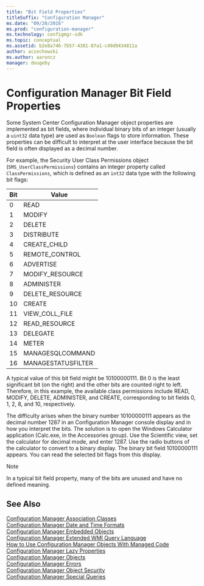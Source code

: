```yaml
---
title: "Bit Field Properties"
titleSuffix: "Configuration Manager"
ms.date: "09/20/2016"
ms.prod: "configuration-manager"
ms.technology: configmgr-sdk
ms.topic: conceptual
ms.assetid: b2e8a746-7b57-4381-87a1-c49d9434811a
author: aczechowski
ms.author: aaroncz
manager: dougeby
---
```

# Configuration Manager Bit Field Properties
Some System Center Configuration Manager object properties are implemented as bit fields, where individual binary bits of an integer (usually a `uint32` data type) are used as `Boolean` flags to store information. These properties can be difficult to interpret at the user interface because the bit field is often displayed as a decimal number.  

 For example, the Security User Class Permissions object (`SMS_UserClassPermissions`) contains an integer property called `ClassPermissions`, which is defined as an `int32` data type with the following bit flags:  

|Bit|Value|  
|---------|-----------|  
|0|READ|  
|1|MODIFY|  
|2|DELETE|  
|3|DISTRIBUTE|  
|4|CREATE_CHILD|  
|5|REMOTE_CONTROL|  
|6|ADVERTISE|  
|7|MODIFY_RESOURCE|  
|8|ADMINISTER|  
|9|DELETE_RESOURCE|  
|10|CREATE|  
|11|VIEW_COLL_FILE|  
|12|READ_RESOURCE|  
|13|DELEGATE|  
|14|METER|  
|15|MANAGESQLCOMMAND|  
|16|MANAGESTATUSFILTER|  

 A typical value of this bit field might be 10100000111. Bit 0 is the least significant bit (on the right) and the other bits are counted right to left. Therefore, in this example, the available class permissions include READ, MODIFY, DELETE, ADMINISTER, and CREATE, corresponding to bit fields 0, 1, 2, 8, and 10, respectively.  

 The difficulty arises when the binary number 10100000111 appears as the decimal number 1287 in an Configuration Manager console display and in how you interpret the bits. The solution is to open the Windows Calculator application (Calc.exe, in the Accessories group). Use the Scientific view, set the calculator for decimal mode, and enter 1287. Use the radio buttons of the calculator to convert to a binary display. The binary bit field 10100000111 appears. You can read the selected bit flags from this display.  

> [!NOTE]
>  In a typical bit field property, many of the bits are unused and have no defined meaning.  

## See Also  
 [Configuration Manager Association Classes](../../../develop/core/understand/association-classes.md)   
 [Configuration Manager Date and Time Formats](../../../develop/core/understand/date-and-time-formats.md)   
 [Configuration Manager Embedded Objects](../../../develop/core/understand/embedded-objects.md)   
 [Configuration Manager Extended WMI Query Language](../../../develop/core/understand/extended-wmi-query-language.md)   
 [How to Use Configuration Manager Objects With Managed Code](../../../develop/core/understand/how-to-use-configuration-manager-objects-with-managed-code.md)   
 [Configuration Manager Lazy Properties](../../../develop/core/understand/configuration-manager-lazy-properties.md)   
 [Configuration Manager Objects](../../../develop/core/understand/configuration-manager-objects-overview.md)   
 [Configuration Manager Errors](../../../develop/core/understand/configuration-manager-errors.md)   
 [Configuration Manager Object Security](../../../develop/core/understand/configuration-manager-object-security.md)   
 [Configuration Manager Special Queries](../../../develop/core/understand/special-queries.md)
